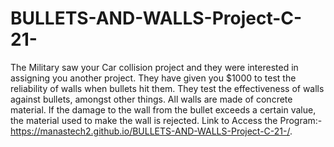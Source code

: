 # BULLETS-AND-WALLS-Project-C-21-
The Military saw your Car collision project and they were interested in assigning you another project. They have given you $1000 to test the reliability of walls when bullets hit them.  They test the effectiveness of walls against bullets, amongst other things. All walls are made of concrete material. If the damage to the wall from the bullet exceeds a certain value, the material used to make the wall is rejected.
Link to Access the Program:-
https://manastech2.github.io/BULLETS-AND-WALLS-Project-C-21-/.
